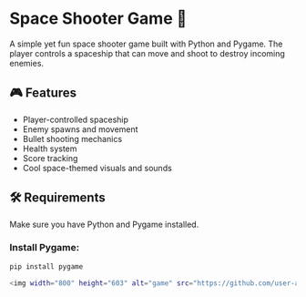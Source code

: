 # Space Shooter Game 🚀

A simple yet fun space shooter game built with Python and Pygame. The player controls a spaceship that can move and shoot to destroy incoming enemies.

## 🎮 Features
- Player-controlled spaceship
- Enemy spawns and movement
- Bullet shooting mechanics
- Health system
- Score tracking
- Cool space-themed visuals and sounds

## 🛠️ Requirements

Make sure you have Python and Pygame installed.

### Install Pygame:
```bash
pip install pygame

<img width="800" height="603" alt="game" src="https://github.com/user-attachments/assets/b26d6dd5-a23e-47ee-bcac-db058c8de87e" />
